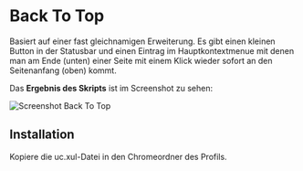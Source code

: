 # Back To Top
Basiert auf einer fast gleichnamigen Erweiterung. Es gibt einen kleinen Button in der Statusbar und einen Eintrag im 
Hauptkontextmenue mit denen man am Ende (unten) einer Seite mit einem Klick wieder sofort an den Seitenanfang (oben) kommt. 

Das **Ergebnis des Skripts** ist im Screenshot zu sehen:

![Screenshot Back To Top](https://github.com/ardiman/userChrome.js/raw/master/backtotop/scr_backtotop.png)

## Installation
Kopiere die uc.xul-Datei in den Chromeordner des Profils.